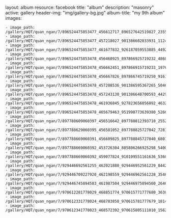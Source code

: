 
layout: album
resource: facebook
title: "album"
description: "masonry"
active: gallery
header-img: "img/gallery-bg.jpg"
album-title: "my 9th album"
images:
    
    - image_path: /gallery/HQT/quan_ngan/7/896524475853477_456612717_896527642519827_2355840625609527746_n.jpg
    - image_path: /gallery/HQT/quan_ngan/7/896524475853477_457218027_901386602033931_1124232171865698340_n.jpg
    - image_path: /gallery/HQT/quan_ngan/7/896524475853477_461677832_926187059553885_4492384908097309409_n.jpg
    - image_path: /gallery/HQT/quan_ngan/7/896524475853478_456460925_897866925719232_4868130082056071197_n.jpg
    - image_path: /gallery/HQT/quan_ngan/7/896524475853478_456662451_897866915719233_1976920666659518353_n.jpg
    - image_path: /gallery/HQT/quan_ngan/7/896524475853478_456667826_897866745719250_916161650094647860_n.jpg
    - image_path: /gallery/HQT/quan_ngan/7/896524475853478_457208536_901386595367265_5046484234469745450_n.jpg
    - image_path: /gallery/HQT/quan_ngan/7/896524475853478_457243130_901386648700593_4429108714337650642_n.jpg
    - image_path: /gallery/HQT/quan_ngan/7/896524475853478_461936845_927823656056892_4632424229355080850_n.jpg
    - image_path: /gallery/HQT/quan_ngan/7/896524475853478_465679463_951998773639380_5266080263806219938_n.jpg
    - image_path: /gallery/HQT/quan_ngan/7/897788609060397_456516642_897788812393710_2552415572783249389_n.jpg
    - image_path: /gallery/HQT/quan_ngan/7/897788629060395_456581052_897788825727042_7281345456775061923_n.jpg
    - image_path: /gallery/HQT/quan_ngan/7/897788669060391_456609825_897788845727040_6801574869607573640_n.jpg
    - image_path: /gallery/HQT/quan_ngan/7/897788669060392_453726304_885806266925298_5400594069115944828_n.jpg
    - image_path: /gallery/HQT/quan_ngan/7/897788669060392_459077824_910109551161636_5360571466883478399_n.jpg
    - image_path: /gallery/HQT/quan_ngan/7/929446692561255_462021880_929446952561229_8442866244023238050_n.jpg
    - image_path: /gallery/HQT/quan_ngan/7/929446709227920_462198559_929446962561228_3546209955950300729_n.jpg
    - image_path: /gallery/HQT/quan_ngan/7/929446745894583_461987504_929446975894560_264652051265074934_n.jpg
    - image_path: /gallery/HQT/quan_ngan/7/970612281778029_468851774_970615771777680_3630702944561209843_n.jpg
    - image_path: /gallery/HQT/quan_ngan/7/970612331778024_468783858_970615781777679_1814859168313273324_n.jpg
    - image_path: /gallery/HQT/quan_ngan/7/970612341778023_468572392_970615805111010_1562301382678637846_n.jpg